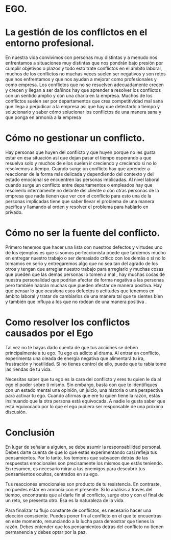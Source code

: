 # EGO.

# La gestión de los conflictos en el entorno profesional.
En nuestra vida convivimos con personas muy distintas y a menudo nos enfrentamos a situaciones muy distintas que nos pondrán bajo presión por cumplir objetivos o plazos y todo esto trate conflictos en el ámbito laboral, muchos de los conflictos no muchas veces suelen ser negativos y son retos que nos enfrentamos y que nos ayudan a mejorar como profesionales y como empresa.
Los conflictos que no se resuelven adecuadamente crecen y crecen y llegan a ser dañinos hay que aprender a resolver los conflictos con un sentido amplio y con una charla en la empresa.
Muchos de los conflictos suelen ser por departamentos  que crea competitividad mal sana que llega a perjudicar a la empresa así que hay que detectarlo a tiempo y solucionarlo  y saber cómo solucionar los conflictos de una manera sana y que ponga en armonía a la empresa

# Cómo no gestionar un conflicto.
Hay personas que huyen del conflicto y que huyen porque no les gusta estar en esa situación así que dejan pasar el tiempo esperando a que resuelva solo y muchos de ellos suelen ir creciendo y creciendo si no lo resolvemos a tiempo.
Cuando surge un conflicto hay que aprender a reaccionar de la forma más delicada y dependiendo del contexto y del estado emocional se encuentren las personas implicadas. 
Al nivel laboral cuando surge un conflicto entre departamentos o empleados hay que resolverlo internamente no delante del cliente o con otras personas de la empresa que nada tienen que ver con el conflicto para esto una de la personas implicadas tiene que saber llevar el problema de una manera pacífica y llamando al orden y resolver el problema para hablarlo en privado.

# Cómo no ser la fuente del conflicto.
Primero tenemos que hacer una lista con nuestros defectos y virtudes  uno de los ejemplos es que si somos perfeccionista puede que tardemos mucho en entregar nuestro trabajo  o ser demasiado crítico con los demás  o si no lo tomamos en serio y entregaremos algo que no sea tan del agrado de los otros y tengan que arreglar nuestro trabajo para arreglarlo  y muchas cosas que pueden que las demás personas lo tomen a mal , hay muchas cosas de nuestra personalidad que podrían afectar de forma negativa a las personas pero también habrán muchas que pueden afectar de manera positiva.
Hay que pensar lo que ocasiona esos defectos o actitudes que tenemos en ámbito laboral y tratar de cambiarlos de una manera tal que te sientes bien y también que influya a los que no rodean de una manera positiva .

# Como resolver los conflictos causados por el Ego
Tal vez no te hayas dado cuenta de que tus acciones se deben principalmente a tu ego. Tu ego es adicto al drama. Al entrar en conflicto, experimenta una oleada de energía negativa que alimentará tu ira, frustración y hostilidad. Si no tienes control de ello, puede que tu rabia tome las riendas de tu vida.

Necesitas saber que tu ego es la cara del conflicto y eres tu quien le da al ego el poder sobre ti mismo. Sin embargo, basta con que te identifiques con un estado mental  una opinión, un juicio, una historia o una perspectiva para activar tu ego. Cuando afirmas que ere tu quien tiene la razón, estás insinuando  que la otra persona está equivocada. A nadie le gusta saber que está equivocado por lo que el ego pudiera ser responsable de una próxima discusión.

# Conclusión
En lugar de señalar a alguien, se debe asumir la responsabilidad personal. Debes darte cuenta de que lo que estás experimentando casi refleja tus pensamientos. Por lo tanto, los temores que subyacen detrás de las respuestas emocionales son precisamente los mismos que estás teniendo. En resumen, es necesario mirar a tus enemigos para descubrir tus pensamientos ocultos, centrados en su ego.

Tus reacciones emocionales son producto de tu resistencia. En contraste, no puedes estar en armonía con el presente.  Si lo análisis a través del tiempo, encontrarás que al darle fin al conflicto, surge otro y con el final de un reto, se presenta otro. Esa es la naturaleza de la vida.

Para finalizar tu flujo constante de conflictos, es necesario hacer una elección consciente. Puedes poner fin al conflicto en el que te encuentras en este momento, renunciando a la lucha para demostrar que tienes la razón. Debes entender que los pensamientos detrás del conflicto no tienen permanencia y debes optar por la paz.

